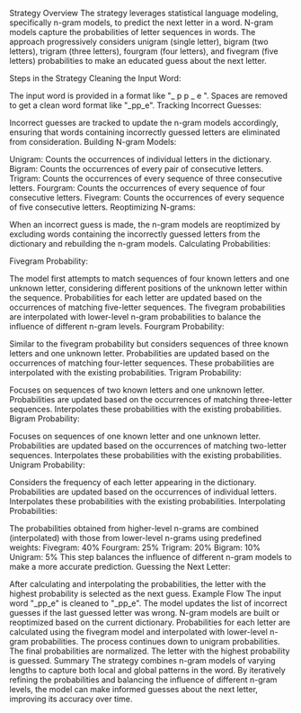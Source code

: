Strategy Overview
The strategy leverages statistical language modeling, specifically n-gram models, to predict the next letter in a word. N-gram models capture the probabilities of letter sequences in words. The approach progressively considers unigram (single letter), bigram (two letters), trigram (three letters), fourgram (four letters), and fivegram (five letters) probabilities to make an educated guess about the next letter.

Steps in the Strategy
Cleaning the Input Word:

The input word is provided in a format like "_ p p _ e ". Spaces are removed to get a clean word format like "_pp_e".
Tracking Incorrect Guesses:

Incorrect guesses are tracked to update the n-gram models accordingly, ensuring that words containing incorrectly guessed letters are eliminated from consideration.
Building N-gram Models:

Unigram: Counts the occurrences of individual letters in the dictionary.
Bigram: Counts the occurrences of every pair of consecutive letters.
Trigram: Counts the occurrences of every sequence of three consecutive letters.
Fourgram: Counts the occurrences of every sequence of four consecutive letters.
Fivegram: Counts the occurrences of every sequence of five consecutive letters.
Reoptimizing N-grams:

When an incorrect guess is made, the n-gram models are reoptimized by excluding words containing the incorrectly guessed letters from the dictionary and rebuilding the n-gram models.
Calculating Probabilities:

Fivegram Probability:

The model first attempts to match sequences of four known letters and one unknown letter, considering different positions of the unknown letter within the sequence.
Probabilities for each letter are updated based on the occurrences of matching five-letter sequences.
The fivegram probabilities are interpolated with lower-level n-gram probabilities to balance the influence of different n-gram levels.
Fourgram Probability:

Similar to the fivegram probability but considers sequences of three known letters and one unknown letter.
Probabilities are updated based on the occurrences of matching four-letter sequences.
These probabilities are interpolated with the existing probabilities.
Trigram Probability:

Focuses on sequences of two known letters and one unknown letter.
Probabilities are updated based on the occurrences of matching three-letter sequences.
Interpolates these probabilities with the existing probabilities.
Bigram Probability:

Focuses on sequences of one known letter and one unknown letter.
Probabilities are updated based on the occurrences of matching two-letter sequences.
Interpolates these probabilities with the existing probabilities.
Unigram Probability:

Considers the frequency of each letter appearing in the dictionary.
Probabilities are updated based on the occurrences of individual letters.
Interpolates these probabilities with the existing probabilities.
Interpolating Probabilities:

The probabilities obtained from higher-level n-grams are combined (interpolated) with those from lower-level n-grams using predefined weights:
Fivegram: 40%
Fourgram: 25%
Trigram: 20%
Bigram: 10%
Unigram: 5%
This step balances the influence of different n-gram models to make a more accurate prediction.
Guessing the Next Letter:

After calculating and interpolating the probabilities, the letter with the highest probability is selected as the next guess.
Example Flow
The input word "_pp_e" is cleaned to "_pp_e".
The model updates the list of incorrect guesses if the last guessed letter was wrong.
N-gram models are built or reoptimized based on the current dictionary.
Probabilities for each letter are calculated using the fivegram model and interpolated with lower-level n-gram probabilities.
The process continues down to unigram probabilities.
The final probabilities are normalized.
The letter with the highest probability is guessed.
Summary
The strategy combines n-gram models of varying lengths to capture both local and global patterns in the word. By iteratively refining the probabilities and balancing the influence of different n-gram levels, the model can make informed guesses about the next letter, improving its accuracy over time.
